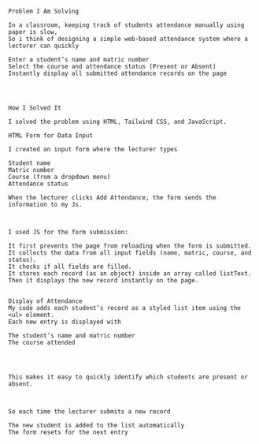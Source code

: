 
    Problem I Am Solving

    In a classroom, keeping track of students attendance manually using paper is slow, 
    So i think of designing a simple web-based attendance system where a lecturer can quickly

    Enter a student’s name and matric number
    Select the course and attendance status (Present or Absent)
    Instantly display all submitted attendance records on the page




    How I Solved It

    I solved the problem using HTML, Tailwind CSS, and JavaScript.

    HTML Form for Data Input

    I created an input form where the lecturer types

    Student name
    Matric number
    Course (from a dropdown menu)
    Attendance status 

    When the lecturer clicks Add Attendance, the form sends the information to my Js.



    I used JS for the form submission:

    It first prevents the page from reloading when the form is submitted.
    It collects the data from all input fields (name, matric, course, and status).
    It checks if all fields are filled.
    It stores each record (as an object) inside an array called listText.
    Then it displays the new record instantly on the page.


    Display of Attendance
    My code adds each student’s record as a styled list item using the <ul> element.
    Each new entry is displayed with

    The student’s name and matric number
    The course attended




    This makes it easy to quickly identify which students are present or absent.



    So each time the lecturer submits a new record

    The new student is added to the list automatically
    The form resets for the next entry
    



